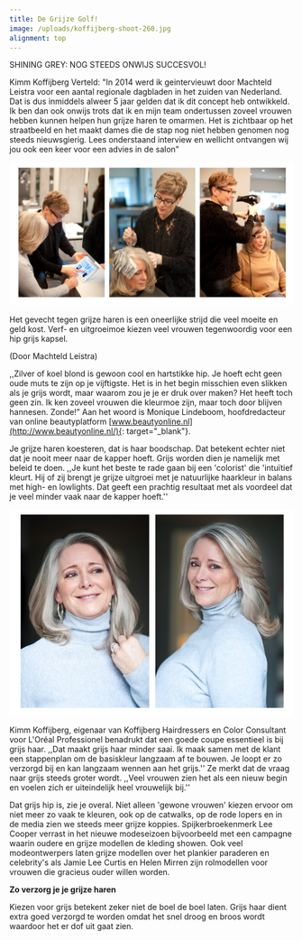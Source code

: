 ```yaml
---
title: De Grijze Golf!
image: /uploads/koffijberg-shoot-260.jpg
alignment: top
---
```


SHINING GREY: NOG STEEDS ONWIJS SUCCESVOL\!

Kimm Koffijberg Verteld: "In 2014 werd ik geintervieuwt door Machteld Leistra voor een aantal regionale dagbladen in het zuiden van Nederland. Dat is dus inmiddels alweer 5 jaar gelden dat ik dit concept heb ontwikkeld. Ik ben dan ook onwijs trots dat ik en mijn team ondertussen zoveel vrouwen hebben kunnen helpen hun grijze haren te omarmen. Het is zichtbaar op het straatbeeld en het maakt dames die de stap nog niet hebben genomen nog steeds nieuwsgierig. Lees onderstaand interview en wellicht ontvangen wij jou ook een keer voor een advies in de salon"

![](/uploads1/brigit-kapper-highlights-kimm-actie.png)

Het gevecht tegen grijze haren is een oneerlijke strijd die veel moeite en geld kost. Verf- en uitgroeimoe kiezen veel vrouwen tegenwoordig voor een hip grijs kapsel.

(Door Machteld Leistra)

,,Zilver of koel blond is gewoon cool en hartstikke hip. Je hoeft echt geen oude muts te zijn op je vijftigste. Het is in het begin misschien even slikken als je grijs wordt, maar waarom zou je je er druk over maken? Het heeft toch geen zin. Ik ken zoveel vrouwen die kleurmoe zijn, maar toch door blijven hannesen. Zonde\!” Aan het woord is Monique Lindeboom, hoofdredacteur van online beautyplatform [www.beautyonline.nl](http://www.beautyonline.nl/){: target="_blank"}.

Je grijze haren koesteren, dat is haar boodschap. Dat betekent echter niet dat je nooit meer naar de kapper hoeft. Grijs worden dien je namelijk met beleid te doen. ,,Je kunt het beste te rade gaan bij een 'colorist' die 'intu&iuml;tief kleurt. Hij of zij brengt je grijze uitgroei met je natuurlijke haarkleur in balans met high- en lowlights. Dat geeft een prachtig resultaat met als voordeel dat je veel minder vaak naar de kapper hoeft.''

![](/uploads1/brigit-kapper-highlights.png)

Kimm Koffijberg, eigenaar van Koffijberg Hairdressers en Color Consultant voor L'Or&eacute;al Professionel benadrukt dat een goede coupe essentieel is bij grijs haar. ,,Dat maakt grijs haar minder saai. Ik maak samen met de klant een stappenplan om de basiskleur langzaam af te bouwen. Je loopt er zo verzorgd bij en kan langzaam wennen aan het grijs.'' Ze merkt dat de vraag naar grijs steeds groter wordt. ,,Veel vrouwen zien het als een nieuw begin en voelen zich er uiteindelijk heel vrouwelijk bij.''

Dat grijs hip is, zie je overal. Niet alleen 'gewone vrouwen' kiezen ervoor om niet meer zo vaak te kleuren, ook op de catwalks, op de rode lopers en in de media zien we steeds meer grijze koppies. Spijkerbroekenmerk Lee Cooper verrast in het nieuwe modeseizoen bijvoorbeeld met een campagne waarin oudere en grijze modellen de kleding showen. Ook veel modeontwerpers laten grijze modellen over het plankier paraderen en celebrity's als Jamie Lee Curtis en Helen Mirren zijn rolmodellen voor vrouwen die gracieus ouder willen worden.

**Zo verzorg je je grijze haren**

Kiezen voor grijs betekent zeker niet de boel de boel laten. Grijs haar dient extra goed verzorgd te worden omdat het snel droog en broos wordt waardoor het er dof uit gaat zien.

&nbsp;